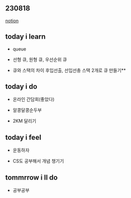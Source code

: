 ## 230818

[notion](https://glib-glitter-8ce.notion.site/SSAFY-Day-30-12-f98671d7ca2a4d04b8ad882040a05557?pvs=4)

## today i learn

- queue

- 선형 큐, 원형 큐, 우선순위 큐

- 큐와 스택의 차이
    후입선출, 선입선충
    스택 2개로 큐 만들기**
  
## today i do

- 온라인 간담회(좋았다)

- 알콩달콩순두부

- 2KM 달리기

## today i feel

- 운동하자

- CS도 공부해서 개념 챙기기
  
## tommrrow i ll do

- 공부공부
